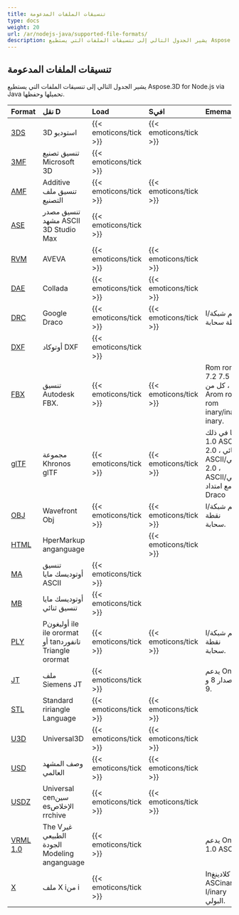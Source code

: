 ```yaml
---
title: تنسيقات الملفات المدعومة
type: docs
weight: 20
url: /ar/nodejs-java/supported-file-formats/
description: يشير الجدول التالي إلى تنسيقات الملفات التي يستطيع Aspose.3D for Node.js via Java تحميلها وحفظها.
---
```

##  **تنسيقات الملفات المدعومة**
يشير الجدول التالي إلى تنسيقات الملفات التي يستطيع Aspose.3D for Node.js via Java تحميلها وحفظها.

|**Format**|**نقل D**|**Load**|**Sافي**|**Ememarks**|
| :- | :- | :- | :- | :- |
|[3DS](https://docs.fileformat.com/3d/3ds/)|3D استوديو|{{< emoticons/tick >}}|{{< emoticons/tick >}}| |
|[3MF](https://docs.fileformat.com/3d/3mf/)|تنسيق تصنيع Microsoft 3D|{{< emoticons/tick >}}| | |
|[AMF](https://docs.fileformat.com/3d/amf/)|Additive تنسيق ملف التصنيع|{{< emoticons/tick >}}|{{< emoticons/tick >}}| |
|[ASE](https://docs.fileformat.com/3d/ase/)|تنسيق مصدر مشهد ASCII 3D Studio Max|{{< emoticons/tick >}}| | |
|[RVM](https://docs.fileformat.com/3d/rvm/)|AVEVA|{{< emoticons/tick >}}|{{< emoticons/tick >}}| |
|[DAE](https://docs.fileformat.com/3d/dae/)|Collada|{{< emoticons/tick >}}|{{< emoticons/tick >}}| |
|[DRC](https://docs.fileformat.com/3d/drc/)|Google Draco|{{< emoticons/tick >}}|{{< emoticons/tick >}}|Iدعم شبكة/نقطة سحابة|
|[DXF](https://docs.fileformat.com/cad/dxf/)|أوتوكاد DXF|{{< emoticons/tick >}}| | |
|[FBX](https://docs.fileformat.com/3d/fbx/)|تنسيق Autodesk FBX.|{{< emoticons/tick >}}|{{< emoticons/tick >}}|Rom rom 7.2 إلى 7.5 ، كل من Arom rom rom inary/inary inary.|
|[glTF](https://docs.fileformat.com/3d/glb/)|مجموعة Khronos glTF|{{< emoticons/tick >}}|{{< emoticons/tick >}}|بما في ذلك 1.0 ASCII/ثنائي ، 2.0 ASCII/ثنائي ، 2.0 ASCII/ثنائي مع امتداد Draco|
|[OBJ](https://docs.fileformat.com/3d/obj/)|Wavefront Obj|{{< emoticons/tick >}}|{{< emoticons/tick >}}|Iدعم شبكة/نقطة سحابة.|
|[HTML](https://docs.fileformat.com/web/html/)|HperMarkup anganguage| |{{< emoticons/tick >}}| |
|[MA](https://docs.fileformat.com/3d/ma/)|تنسيق أوتوديسك مايا ASCII|{{< emoticons/tick >}} | | |
|[MB](https://docs.fileformat.com/3d/mb/)|أوتوديسك مايا تنسيق ثنائي|{{< emoticons/tick >}} | | |
|[PLY](https://docs.fileformat.com/3d/ply/)|Pأوليغون ile ile orormat أو tanتانفورد Triangle orormat|{{< emoticons/tick >}}|{{< emoticons/tick >}}|Iدعم شبكة/نقطة سحابة.|
|[JT](https://docs.fileformat.com/3d/jt/)|ملف Siemens JT|{{< emoticons/tick >}}| |يدعم Only الإصدار 8 و 9.|
|[STL](https://docs.fileformat.com/cad/stl/)|Standard ririangle Language|{{< emoticons/tick >}}|{{< emoticons/tick >}}| |
|[U3D](https://docs.fileformat.com/3d/u3d/)|Universal3D|{{< emoticons/tick >}}|{{< emoticons/tick >}}| |
|[USD](https://docs.fileformat.com/3d/usd/)|وصف المشهد العالمي|{{< emoticons/tick >}}|{{< emoticons/tick >}}| |
|[USDZ](https://docs.fileformat.com/3d/usdz/)|Universal cenسين esالإخلاص rrchive|{{< emoticons/tick >}}|{{< emoticons/tick >}}| |
|[VRML 1.0](https://docs.fileformat.com/3d/vrml/)|The Vغير الطبيعي الجودة Modeling anganguage|{{< emoticons/tick >}}| |يدعم Only 1.0 ASCI I.|
|[X](https://docs.fileformat.com/3d/x/)|ملف X iمن i|{{< emoticons/tick >}}| |Inكلادينغ ASCinary I/inary البولي.|

